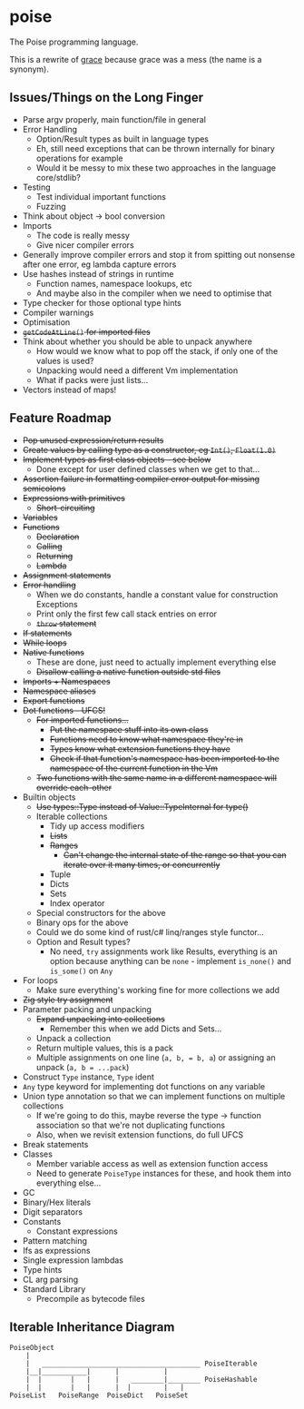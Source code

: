 # poise

The Poise programming language.

This is a rewrite of [grace](https://github.com/ryanjeffares/grace) because grace was a mess (the name is a synonym).

## Issues/Things on the Long Finger
* Parse argv properly, main function/file in general
* Error Handling
    * Option/Result types as built in language types
    * Eh, still need exceptions that can be thrown internally for binary operations for example
    * Would it be messy to mix these two approaches in the language core/stdlib?
* Testing
    * Test individual important functions
    * Fuzzing
* Think about object -> bool conversion
* Imports
    * The code is really messy
    * Give nicer compiler errors
* Generally improve compiler errors and stop it from spitting out nonsense after one error, eg lambda capture errors
* Use hashes instead of strings in runtime
    * Function names, namespace lookups, etc
    * And maybe also in the compiler when we need to optimise that
* Type checker for those optional type hints
* Compiler warnings
* Optimisation
* ~~`getCodeAtLine()` for imported files~~
* Think about whether you should be able to unpack anywhere
    * How would we know what to pop off the stack, if only one of the values is used?
    * Unpacking would need a different Vm implementation
    * What if packs were just lists...
* Vectors instead of maps!

## Feature Roadmap
* ~~Pop unused expression/return results~~
* ~~Create values by calling type as a constructor, eg `Int()`, `Float(1.0)`~~
* ~~Implement types as first class objects - see below~~
    * Done except for user defined classes when we get to that...
* ~~Assertion failure in formatting compiler error output for missing semicolons~~
* ~~Expressions with primitives~~
    * ~~Short-circuiting~~
* ~~Variables~~
* ~~Functions~~
    * ~~Declaration~~
    * ~~Calling~~
    * ~~Returning~~
    * ~~Lambda~~
* ~~Assignment statements~~
* ~~Error handling~~
    * When we do constants, handle a constant value for construction Exceptions
    * Print only the first few call stack entries on error
    * ~~`throw` statement~~
* ~~If statements~~
* ~~While loops~~
* ~~Native functions~~
    * These are done, just need to actually implement everything else
    * ~~Disallow calling a native function outside std files~~
* ~~Imports + Namespaces~~
* ~~Namespace aliases~~
* ~~Export functions~~
* ~~Dot functions - UFCS!~~
    * ~~For imported functions...~~
        * ~~Put the namespace stuff into its own class~~
        * ~~Functions need to know what namespace they're in~~
        * ~~Types know what extension functions they have~~
        * ~~Check if that function's namespace has been imported to the namespace of the current function in the Vm~~
    * ~~Two functions with the same name in a different namespace will override each-other~~
* Builtin objects
    * ~~Use types::Type instead of Value::TypeInternal for type()~~ 
    * Iterable collections
        * Tidy up access modifiers
        * ~~Lists~~
        * ~~Ranges~~
            * ~~Can't change the internal state of the range so that you can iterate over it many times, or concurrently~~
        * Tuple
        * Dicts
        * Sets
        * Index operator
    * Special constructors for the above
    * Binary ops for the above
    * Could we do some kind of rust/c# linq/ranges style functor...
    * Option and Result types?
        * No need, `try` assignments work like Results, everything is an option because anything can be `none` - implement `is_none()` and `is_some()` on `Any`
* For loops
    * Make sure everything's working fine for more collections we add
* ~~Zig style try assignment~~
* Parameter packing and unpacking
    * ~~Expand unpacking into collections~~
        * Remember this when we add Dicts and Sets...
    * Unpack a collection
    * Return multiple values, this is a pack
    * Multiple assignments on one line (`a, b, = b, a`) or assigning an unpack (`a, b = ...pack`)
* Construct `Type` instance, `Type` ident
* `Any` type keyword for implementing dot functions on any variable
* Union type annotation so that we can implement functions on multiple collections
    * If we're going to do this, maybe reverse the type -> function association so that we're not duplicating functions
    * Also, when we revisit extension functions, do full UFCS
* Break statements
* Classes
    * Member variable access as well as extension function access
    * Need to generate `PoiseType` instances for these, and hook them into everything else...
* GC
* Binary/Hex literals
* Digit separators
* Constants
    * Constant expressions
* Pattern matching
* Ifs as expressions
* Single expression lambdas
* Type hints
* CL arg parsing
* Standard Library
    * Precompile as bytecode files

## Iterable Inheritance Diagram
```
PoiseObject
    |
    |   _______________________________________ PoiseIterable
    |__|___________|      |           |
    |  |       |   |      |   ________|________ PoiseHashable
    |  |       |   |      |  |        |   |
PoiseList   PoiseRange  PoiseDict   PoiseSet
```
